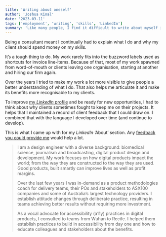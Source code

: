 ```yaml
---
title: 'Writing about oneself'
author: 'Joshua Kinal'
date: '2023-03-11'
tags: ['employment', 'writing', 'skills', 'LinkedIn']
summary: 'Like many people, I find it difficult to write about myself in a positive way that really highlights my accomplishments. Updating my LinkedIn profile required years of preparation.'
---
```


Being a consultant meant I continually had to explain what I do and why my client should spend money on my skills.

It’s a tough thing to do. My work rarely fits into the buzzword labels used as shortcuts for invoice line-items. Because of that, most of my work spawned from word-of-mouth or clients leaving one organisation, starting at another and hiring our firm again.

Over the years I tried to make my work a lot more visible to give people a better understanding of what I do. That also helps me articulate it and make its benefits more recognisable to my clients.

To improve <a href="https://www.linkedin.com/in/joshkinal/" rel="me">my *LinkedIn* profile</a> and be ready for new opportunities, I had to think about why clients sometimes fought to keep me on their projects. It helps that I maintained a record of client feedback that I could draw on. I combined that with the language I developed over time (and continue to develop).

This is what I came up with for my *LinkedIn* ‘About’ section. Any [feedback you could provide me](https://indieweb.social/@sealfur) would help a lot.

> I am a design engineer with a diverse background: biomedical science, journalism and broadcasting, digital product design and development. My work focuses on how digital products impact the world; from the way they are constructed to the way they are used. Good products, built smartly can improve lives as well as profit margins.
>
> Over the last few years I was in-demand as a product methodologies coach for delivery teams, their POs and stakeholders to ASX100 companies and some of Australia’s largest technology providers. I establish attitude changes through deliberate practice, resulting in teams achieving better results without requiring more investment.
>
> As a vocal advocate for accessibility (a11y) practices in digital products, I consulted to teams from Wuhan to Recife. I helped them establish practices to build in accessibility from day one and how to educate colleagues and stakeholders about the benefits.
